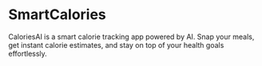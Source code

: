 # SmartCalories
CaloriesAI is a smart calorie tracking app powered by AI. Snap your meals, get instant calorie estimates, 
and stay on top of your health goals effortlessly.
